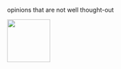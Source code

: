 opinions that are not well thought-out


<img src="https://theepdinker.github.io/github-pages-with-jekyll/theepdinker.JPG" width="100" height="100">


